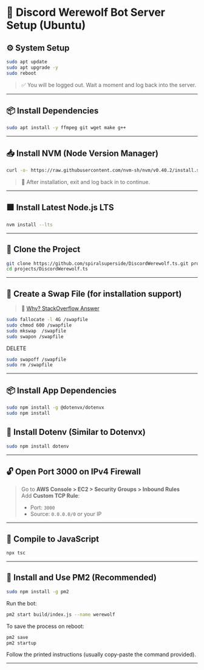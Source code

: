 # 🐺 Discord Werewolf Bot Server Setup (Ubuntu)

## ⚙️ System Setup

```bash
sudo apt update
sudo apt upgrade -y
sudo reboot
```

> ✅ You will be logged out. Wait a moment and log back into the server.

---

## 📦 Install Dependencies

```bash
sudo apt install -y ffmpeg git wget make g++
```

---

## 📥 Install NVM (Node Version Manager)

```bash
curl -o- https://raw.githubusercontent.com/nvm-sh/nvm/v0.40.2/install.sh | bash
```

> 🔁 After installation, exit and log back in to continue.

---

## 🟩 Install Latest Node.js LTS

```bash
nvm install --lts
```

---

## 📁 Clone the Project

```bash
git clone https://github.com/spiralsuperside/DiscordWerewolf.ts.git projects/DiscordWerewolf.ts
cd projects/DiscordWerewolf.ts
```

---

## 🧠 Create a Swap File (for installation support)

> 🔗 [Why? StackOverflow Answer](https://stackoverflow.com/a/71097715)

```bash
sudo fallocate -l 4G /swapfile
sudo chmod 600 /swapfile
sudo mkswap  /swapfile
sudo swapon /swapfile
```

DELETE

```bash
sudo swapoff /swapfile
sudo rm /swapfile
```

---

## 📦 Install App Dependencies

```bash
sudo npm install -g @dotenvx/dotenvx
sudo npm install
```

## 🔧 Install Dotenv (Similar to Dotenvx)
```bash
sudo npm install dotenv
```

---

## 🔓 Open Port 3000 on IPv4 Firewall

> Go to **AWS Console > EC2 > Security Groups > Inbound Rules**  
> Add **Custom TCP Rule**:  
> - Port: `3000`  
> - Source: `0.0.0.0/0` or your IP

---


## 🔧 Compile to JavaScript

```bash
npx tsc
```

---

## 🚀 Install and Use PM2 (Recommended)

```bash
sudo npm install -g pm2
```

Run the bot:

```bash
pm2 start build/index.js --name werewolf
```

To save the process on reboot:

```bash
pm2 save
pm2 startup
```

Follow the printed instructions (usually copy-paste the command provided).

---

